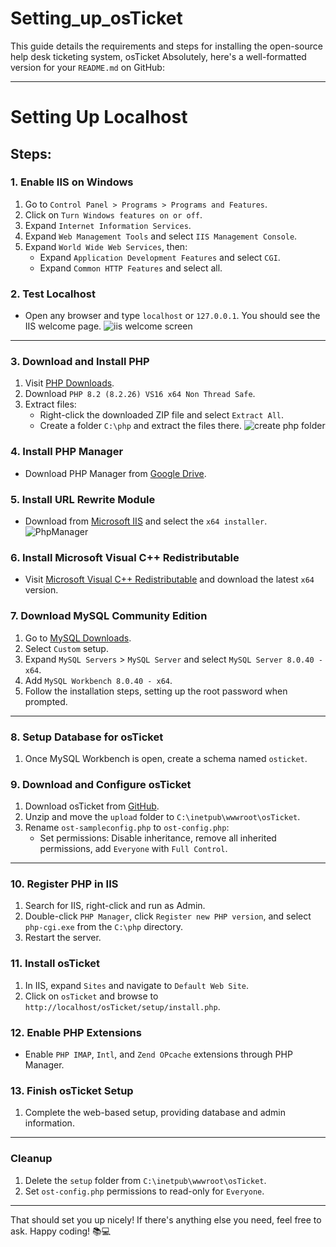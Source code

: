 # Setting_up_osTicket
This guide details the requirements and steps for installing the open-source help desk ticketing system, osTicket
Absolutely, here's a well-formatted version for your `README.md` on GitHub:

---

# Setting Up Localhost

## Steps:

### 1. Enable IIS on Windows
1. Go to `Control Panel > Programs > Programs and Features`.
2. Click on `Turn Windows features on or off`.
3. Expand `Internet Information Services`.
4. Expand `Web Management Tools` and select `IIS Management Console`.
5. Expand `World Wide Web Services`, then:
   - Expand `Application Development Features` and select `CGI`.
   - Expand `Common HTTP Features` and select all.

### 2. Test Localhost
- Open any browser and type `localhost` or `127.0.0.1`. You should see the IIS welcome page.
![iis welcome screen](https://github.com/user-attachments/assets/134ff0c0-a897-435b-ab28-744507391d56)

---

### 3. Download and Install PHP
1. Visit [PHP Downloads](https://windows.php.net/download#php-8.2).
2. Download `PHP 8.2 (8.2.26) VS16 x64 Non Thread Safe`.
3. Extract files:
   - Right-click the downloaded ZIP file and select `Extract All`.
   - Create a folder `C:\php` and extract the files there.
![create php folder](https://github.com/user-attachments/assets/8ac62f73-3216-4eb4-84aa-1cbde2f96176)

### 4. Install PHP Manager
- Download PHP Manager from [Google Drive](https://drive.google.com/file/d/1qyZMk_YTizMGJMVULN_TtCwVY9sxw9lz/view?usp=sharing%3Eis).

### 5. Install URL Rewrite Module
- Download from [Microsoft IIS](https://www.iis.net/downloads/microsoft/url-rewrite) and select the `x64 installer`.
![PhpManager](https://github.com/user-attachments/assets/0a01c983-4d3a-4aa6-9b2b-c4a180643e90)

### 6. Install Microsoft Visual C++ Redistributable
- Visit [Microsoft Visual C++ Redistributable](https://learn.microsoft.com/en-gb/cpp/windows/latest-supported-vc-redist?view=msvc-170) and download the latest `x64` version.

### 7. Download MySQL Community Edition
1. Go to [MySQL Downloads](https://dev.mysql.com/downloads/file/?id=536356).
2. Select `Custom` setup.
3. Expand `MySQL Servers` > `MySQL Server` and select `MySQL Server 8.0.40 - x64`.
4. Add `MySQL Workbench 8.0.40 - x64`.
5. Follow the installation steps, setting up the root password when prompted.

---

### 8. Setup Database for osTicket
1. Once MySQL Workbench is open, create a schema named `osticket`.

### 9. Download and Configure osTicket
1. Download osTicket from [GitHub](https://github.com/osTicket/osTicket/releases/tag/v1.18.1).
2. Unzip and move the `upload` folder to `C:\inetpub\wwwroot\osTicket`.
3. Rename `ost-sampleconfig.php` to `ost-config.php`:
   - Set permissions: Disable inheritance, remove all inherited permissions, add `Everyone` with `Full Control`.

---

### 10. Register PHP in IIS
1. Search for IIS, right-click and run as Admin.
2. Double-click `PHP Manager`, click `Register new PHP version`, and select `php-cgi.exe` from the `C:\php` directory.
3. Restart the server.

### 11. Install osTicket
1. In IIS, expand `Sites` and navigate to `Default Web Site`.
2. Click on `osTicket` and browse to `http://localhost/osTicket/setup/install.php`.

### 12. Enable PHP Extensions
- Enable `PHP IMAP`, `Intl`, and `Zend OPcache` extensions through PHP Manager.

### 13. Finish osTicket Setup
1. Complete the web-based setup, providing database and admin information.

---

### Cleanup
1. Delete the `setup` folder from `C:\inetpub\wwwroot\osTicket`.
2. Set `ost-config.php` permissions to read-only for `Everyone`.

---

That should set you up nicely! If there's anything else you need, feel free to ask. Happy coding! 📚💻
